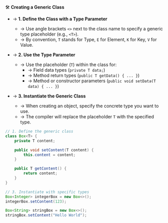 🛠️ **Creating a Generic Class**

- → **1. Define the Class with a Type Parameter**
  - → Use angle brackets `<>` next to the class name to specify a generic type placeholder (e.g., `<T>`).
  - → By convention, `T` stands for Type, `E` for Element, `K` for Key, `V` for Value.

- → **2. Use the Type Parameter**
  - → Use the placeholder (`T`) within the class for:
    - → Field data types (`private T data;`)
    - → Method return types (`public T getData() { ... }`)
    - → Method or constructor parameters (`public void setData(T data) { ... }`)

- → **3. Instantiate the Generic Class**
  - → When creating an object, specify the concrete type you want to use.
  - → The compiler will replace the placeholder `T` with the specified type.

```java
// 1. Define the generic class
class Box<T> {
    private T content;

    public void setContent(T content) {
        this.content = content;
    }

    public T getContent() {
        return content;
    }
}

// 3. Instantiate with specific types
Box<Integer> integerBox = new Box<>();
integerBox.setContent(123);

Box<String> stringBox = new Box<>();
stringBox.setContent("Hello World");
```
